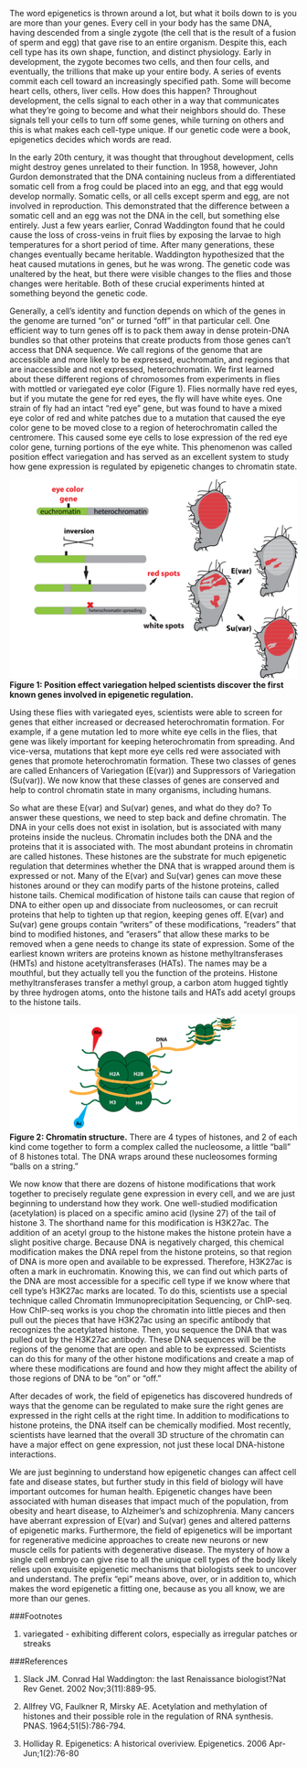 The word epigenetics is thrown around a lot, but what it boils down to is you are more than your genes. Every cell in your body has the same DNA, having descended from a single zygote (the cell that is the result of a fusion of sperm and egg) that gave rise to an entire organism. Despite this, each cell type has its own shape, function, and distinct physiology. Early in development, the zygote becomes two cells, and then four cells, and eventually, the trillions that make up your entire body. A series of events commit each cell toward an increasingly specified path. Some will become heart cells, others, liver cells. How does this happen? Throughout development, the cells signal to each other in a way that communicates what they’re going to become and what their neighbors should do. These signals tell your cells to turn off some genes, while turning on others and this is what makes each cell-type unique. If our genetic code were a book, epigenetics decides which words are read. 

In the early 20th century, it was thought that throughout development, cells might destroy genes unrelated to their function. In 1958, however, John Gurdon demonstrated that the DNA containing nucleus from a differentiated somatic cell from a frog could be placed into an egg, and that egg would develop normally. Somatic cells, or all cells except sperm and egg, are not involved in reproduction. This demonstrated that the difference between a somatic cell and an egg was not the DNA in the cell, but something else entirely. Just a few years earlier, Conrad Waddington found that he could cause the loss of cross-veins in fruit flies  by exposing the larvae to high temperatures for a short period of time. After many generations, these changes eventually became heritable. Waddington hypothesized that the heat caused mutations in genes, but he was wrong. The genetic code was unaltered by the heat, but there were visible changes to the flies and those changes were heritable. Both of these crucial experiments hinted at something beyond the genetic code.

Generally, a cell’s identity and function depends on which of the genes in the genome are turned “on” or turned “off” in that particular cell. One efficient way to turn genes off is to pack them away in dense protein-DNA bundles so that other proteins that create products from those genes can’t access that DNA sequence.  We call regions of the genome that are accessible and more likely to be expressed, euchromatin, and regions that are inaccessible and not expressed, heterochromatin. We first learned about these different regions of chromosomes from experiments in flies with mottled or variegated eye color (Figure 1). Flies normally have red eyes, but if you mutate the gene for red eyes, the fly will have white eyes. One strain of fly had an intact “red eye” gene, but was found to have a mixed eye color of red and white patches due to a mutation that caused the eye color gene to be moved close to a region of heterochromatin called the centromere. This caused some eye cells to lose expression of the red eye color gene, turning portions of the eye white. This phenomenon was called position effect variegation and has served as an excellent system to study how gene expression is regulated by epigenetic changes to chromatin state.

![Figure 1: Position effect variegation.](./images/epigenetics.png)
**Figure 1: Position effect variegation helped scientists discover the first known genes involved in epigenetic regulation.**

Using these flies with variegated eyes, scientists were able to screen for genes that either increased or decreased heterochromatin formation. For example, if a gene mutation led to more white eye cells in the flies, that gene was likely important for keeping heterochromatin from spreading. And vice-versa, mutations that kept more eye cells red were associated with genes that promote heterochromatin formation. These two classes of genes are called Enhancers of Variegation (E(var)) and Suppressors of Variegation (Su(var)). We now know that these classes of genes are conserved and help to control chromatin state in many organisms, including humans. 

So what are these E(var) and Su(var) genes, and what do they do? To answer these questions, we need to step back and define chromatin. The DNA in your cells does not exist in isolation, but is associated with many proteins inside the nucleus. Chromatin includes both the DNA and the proteins that it is associated with. The most abundant proteins in chromatin are called histones. These histones are the substrate for much epigenetic regulation that determines whether the DNA that is wrapped around them is expressed or not. Many of the E(var) and Su(var) genes can move these histones around or they can modify parts of the histone proteins, called histone tails. Chemical modification of histone tails can cause that region of DNA to either open up and dissociate from nucleosomes, or can recruit proteins that help to tighten up that region, keeping genes off. E(var) and Su(var) gene groups contain “writers” of these modifications, “readers” that bind to modified histones, and “erasers” that allow these marks to be removed when a gene needs to change its state of expression. Some of the earliest known writers are proteins known as histone methyltransferases (HMTs) and histone acetyltransferases (HATs). The names may be a mouthful, but they actually tell you the function of the proteins. Histone methyltransferases transfer a methyl group, a carbon atom hugged tightly by three hydrogen atoms, onto the histone tails and HATs add acetyl groups to the histone tails.

![Figure 2: Chromatin structure.](./images/nucleosome.png)
**Figure 2: Chromatin structure.** 
There are 4 types of histones, and 2 of each kind come together to form a complex called the nucleosome, a little “ball” of 8 histones total. The DNA wraps around these nucleosomes forming “balls on a string.”

We now know that there are dozens of histone modifications that work together to precisely regulate gene expression in every cell, and we are just beginning to understand how they work. One well-studied modification (acetylation) is placed on a specific amino acid (lysine 27) of the tail of histone 3. The shorthand name for this modification is H3K27ac. The addition of an acetyl group to the histone makes the histone protein have a slight positive charge. Because DNA is negatively charged, this chemical modification makes the DNA repel from the histone proteins, so that region of DNA is more open and available to be expressed. Therefore, H3K27ac is often a mark in euchromatin. Knowing this, we can find out which parts of the DNA are most accessible for a specific cell type if we know where that cell type’s  H3K27ac marks are located. To do this, scientists use a special technique called Chromatin Immunoprecipitation Sequencing, or ChIP-seq. How ChIP-seq works is you chop the chromatin into little pieces and then pull out the pieces that have H3K27ac using an specific antibody that recognizes the acetylated histone. Then, you sequence the DNA that was pulled out by the H3K27ac antibody. These DNA sequences will be the regions of the genome that are open and able to be expressed. Scientists can do this for many of the other histone modifications and create a map of where these modifications are found and how they might affect the ability of those regions of DNA to be “on” or “off.”
 
After decades of work, the field of epigenetics has discovered hundreds of ways that the genome can be regulated to make sure the right genes are expressed in the right cells at the right time. In addition to modifications to histone proteins, the DNA itself can be chemically modified. Most recently, scientists have learned that the overall 3D structure of the chromatin can have a major effect on gene expression, not just these local DNA-histone interactions. 
 
We are just beginning to understand how epigenetic changes can affect cell fate and disease states, but further study in this field of biology will have important outcomes for human health. Epigenetic changes have been associated with human diseases that impact much of the population, from obesity and heart disease, to Alzheimer’s and schizophrenia. Many cancers have aberrant expression of E(var) and Su(var) genes and altered patterns of epigenetic marks. Furthermore, the field of epigenetics will be important for regenerative medicine approaches to create new neurons or new muscle cells for patients with degenerative disease. The mystery of how a single cell embryo can give rise to all the unique cell types of the body likely relies upon exquisite epigenetic mechanisms that biologists seek to uncover and understand. The prefix “epi” means above, over, or in addition to, which makes the word epigenetic a fitting one, because as you all know, we are more than our genes. 

###Footnotes

1.	variegated - exhibiting different colors, especially as irregular patches or streaks


###References 

1. Slack JM. Conrad Hal Waddington: the last Renaissance biologist?Nat Rev Genet. 2002 Nov;3(11):889-95. 

2. Allfrey VG, Faulkner R, Mirsky AE. Acetylation and methylation of histones and their possible role in the regulation of RNA synthesis. PNAS. 1964;51(5):786-794.

3. Holliday R. Epigenetics: A historical overiview. Epigenetics. 2006 Apr-Jun;1(2):76-80

